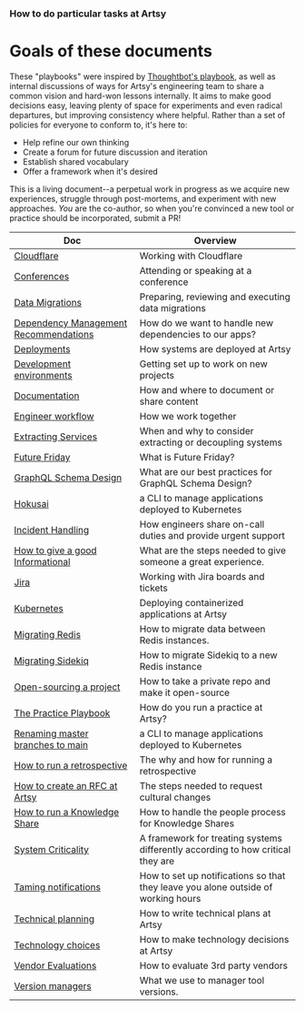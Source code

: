 ### How to do particular tasks at Artsy

# Goals of these documents

These "playbooks" were inspired by [Thoughtbot's playbook](https://thoughtbot.com/playbook), as well as internal
discussions of ways for Artsy's engineering team to share a common vision and hard-won lessons internally. It aims
to make good decisions easy, leaving plenty of space for experiments and even radical departures, but improving
consistency where helpful. Rather than a set of policies for everyone to conform to, it's here to:

- Help refine our own thinking
- Create a forum for future discussion and iteration
- Establish shared vocabulary
- Offer a framework when it's desired

This is a living document--a perpetual work in progress as we acquire new experiences, struggle through
post-mortems, and experiment with new approaches. _You_ are the co-author, so when you're convinced a new tool or
practice should be incorporated, submit a PR!

<!-- prettier-ignore-start -->
<!-- start_toc -->
| Doc | Overview |
|--|--|
| [Cloudflare](/playbooks/cloudflare.md#readme) | Working with Cloudflare |
| [Conferences](/playbooks/conferences.md#readme) | Attending or speaking at a conference |
| [Data Migrations](/playbooks/data-migrations.md#readme) | Preparing, reviewing and executing data migrations |
| [Dependency Management Recommendations](/playbooks/dependencies.md#readme) | How do we want to handle new dependencies to our apps? |
| [Deployments](/playbooks/deployments.md#readme) | How systems are deployed at Artsy |
| [Development environments](/playbooks/development-environments.md#readme) | Getting set up to work on new projects |
| [Documentation](/playbooks/documentation.md#readme) | How and where to document or share content |
| [Engineer workflow](/playbooks/engineer-workflow.md#readme) | How we work together |
| [Extracting Services](/playbooks/extracting-services.md#readme) | When and why to consider extracting or decoupling systems |
| [Future Friday](/playbooks/future-friday.md#readme) | What is Future Friday? |
| [GraphQL Schema Design](/playbooks/graphql-schema-design.md#readme) | What are our best practices for GraphQL Schema Design? |
| [Hokusai](/playbooks/hokusai.md#readme) | a CLI to manage applications deployed to Kubernetes |
| [Incident Handling](/playbooks/incident-handling.md#readme) | How engineers share on-call duties and provide urgent support |
| [How to give a good Informational](/playbooks/informationals.md#readme) | What are the steps needed to give someone a great experience. |
| [Jira](/playbooks/jira.md#readme) | Working with Jira boards and tickets |
| [Kubernetes](/playbooks/kubernetes.md#readme) | Deploying containerized applications at Artsy |
| [Migrating Redis](/playbooks/migrating-redis.md#readme) | How to migrate data between Redis instances. |
| [Migrating Sidekiq](/playbooks/migrating-sidekiq.md#readme) | How to migrate Sidekiq to a new Redis instance |
| [Open-sourcing a project](/playbooks/open-sourcing.md#readme) | How to take a private repo and make it open-source |
| [The Practice Playbook](/playbooks/practices.md#readme) | How do you run a practice at Artsy? |
| [Renaming master branches to main](/playbooks/rename-master-to-main.md#readme) | a CLI to manage applications deployed to Kubernetes |
| [How to run a retrospective](/playbooks/retrospectives.md#readme) | The why and how for running a retrospective |
| [How to create an RFC at Artsy](/playbooks/rfcs.md#readme) | The steps needed to request cultural changes |
| [How to run a Knowledge Share](/playbooks/running-knowledge-share.md#readme) | How to handle the people process for Knowledge Shares |
| [System Criticality](/playbooks/system-criticality.md#readme) | A framework for treating systems differently according to how critical they are |
| [Taming notifications](/playbooks/taming-notifications.md#readme) | How to set up notifications so that they leave you alone outside of working hours |
| [Technical planning](/playbooks/technical-planning.md#readme) | How to write technical plans at Artsy |
| [Technology choices](/playbooks/technology-choices.md#readme) | How to make technology decisions at Artsy |
| [Vendor Evaluations](/playbooks/vendor-evaluations.md#readme) | How to evaluate 3rd party vendors |
| [Version managers](/playbooks/version-managers.md#readme) | What we use to manager tool versions. |
<!-- end_toc -->
<!-- prettier-ignore-end -->

<!--

WIP future topics:

## Choosing an architecture

## Communication patterns

## Choosing a stack

## Platform/Host

## Naming and locating projects

## When to open-source

# Application-level choices

## Authentication and authorization

## Analytics

## Metrics

## Monitoring

## Alerting

## Configuration

## DNS

## Licenses

## CI

# Designing APIs

# Working with the main API (Gravity)

 -->
